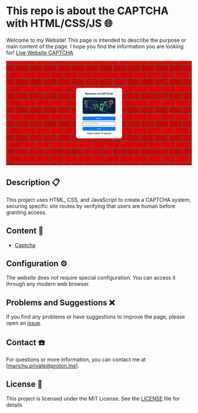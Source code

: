 # This repo is about the CAPTCHA with HTML/CSS/JS 🌐

Welcome to my Website! This page is intended to describe the purpose or main content of the page. I hope you find the information you are looking for! [Live Website CAPTCHA](https://marichu-kt.github.io/WEBSITE-CAPTCHA/index.html)

![Icono](/images/banner.png)


## Description 📋

This project uses HTML, CSS, and JavaScript to create a CAPTCHA system, securing specific site routes by verifying that users are human before granting access.

## Content 📝

- [Captcha](index.html)


## Configuration ⚙️

The website does not require special configuration. You can access it through any modern web browser.

## Problems and Suggestions ❌

If you find any problems or have suggestions to improve the page, please open an [issue](https://github.com/marichu-kt/Bootstrap-Ejercicio-1/issues).

## Contact ☎️

For questions or more information, you can contact me at [marichu.private@proton.me].


## License 📄

This project is licensed under the MIT License. See the [LICENSE](LICENSE) file for details.
